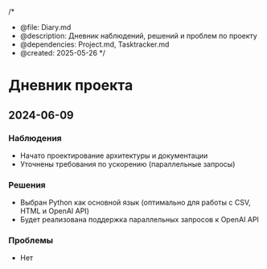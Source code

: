 /*
 * @file: Diary.md
 * @description: Дневник наблюдений, решений и проблем по проекту
 * @dependencies: Project.md, Tasktracker.md
 * @created: 2025-05-26
 */

# Дневник проекта

## 2024-06-09
### Наблюдения
- Начато проектирование архитектуры и документации
- Уточнены требования по ускорению (параллельные запросы)

### Решения
- Выбран Python как основной язык (оптимально для работы с CSV, HTML и OpenAI API)
- Будет реализована поддержка параллельных запросов к OpenAI API

### Проблемы
- Нет 